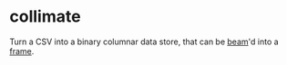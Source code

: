 # collimate

Turn a CSV into a binary columnar data store, that can be [beam](https://github.com/dataship/beam)'d
into a [frame](https://github.com/dataship/frame).
